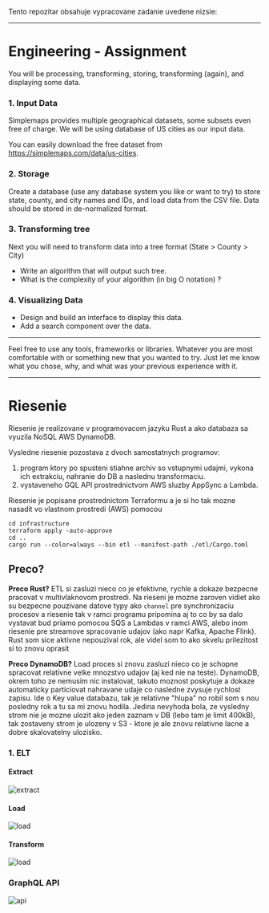 Tento repozitar obsahuje vypracovane zadanie uvedene nizsie:

----------------------------------------------------------------------------------------------------

# Engineering - Assignment

You will be processing, transforming, storing, transforming (again), and displaying some data.

### 1. Input Data

Simplemaps provides multiple geographical datasets, some subsets even free of charge. We will be using database of US cities as our input data.

You can easily download the free dataset from https://simplemaps.com/data/us-cities.


### 2. Storage

Create a database (use any database system you like or want to try) to store state, county, and city names and IDs, and load data from the CSV file.
Data should be stored in de-normalized format.

### 3. Transforming tree

Next you will need to transform data into a tree format (State > County > City)

* Write an algorithm that will output such tree.
* What is the complexity of your algorithm (in big O notation) ?


### 4. Visualizing Data

* Design and build an interface to display this data.
* Add a search component over the data.

<hr/>

Feel free to use any tools, frameworks or libraries. Whatever you are most comfortable with or something new that you wanted to try. Just let me know what you chose, why, and what was your previous experience with it.

--------------------------------------------------------------------------------------------
# Riesenie

Riesenie je realizovane v programovacom jazyku Rust a ako databaza sa vyuzila NoSQL AWS DynamoDB.

Vysledne riesenie pozostava z dvoch samostatnych programov:
1. program ktory po spusteni stiahne archiv so vstupnymi udajmi, vykona ich extrakciu, nahranie do DB a naslednu transformaciu.
2. vystaveneho GQL API prostrednictvom AWS sluzby AppSync a Lambda.

Riesenie je popisane prostrednictom Terraformu a je si ho tak mozne nasadit vo vlastnom prostredi (AWS) pomocou
```shell
cd infrastructure
terraform apply -auto-approve
cd ..
cargo run --color=always --bin etl --manifest-path ./etl/Cargo.toml
```

## Preco?

**Preco Rust?** ETL si zasluzi nieco co je efektivne, rychle a dokaze bezpecne pracovat v multivlaknovom prostredi. Na rieseni je mozne zaroven vidiet ako su bezpecne pouzivane datove typy ako `channel` pre synchronizaciu procesov a riesenie tak v ramci programu pripomina aj to co by sa dalo vystavat bud priamo pomocou SQS a Lambdas v ramci AWS, alebo inom riesenie pre streamove spracovanie udajov (ako napr Kafka, Apache Flink).
Rust som sice aktivne nepouzival rok, ale videl som to ako skvelu prilezitost si to znovu oprasit

**Preco DynamoDB?** Load proces si znovu zasluzi nieco co je schopne spracovat relativne velke mnozstvo udajov (aj ked nie na teste). DynamoDB, okrem toho ze nemusim nic instalovat, takuto moznost poskytuje a dokaze automaticky particiovat nahravane udaje co nasledne zvysuje rychlost zapisu. Ide o Key value databazu, tak je relativne "hlupa" no robil som s nou posledny rok a tu sa mi znovu hodila. Jedina nevyhoda bola, ze vysledny strom nie je mozne ulozit ako jeden zaznam v DB (lebo tam je limit 400kB), tak zostaveny strom je ulozeny v S3 - ktore je ale znovu relativne lacne a dobre skalovatelny ulozisko.



### 1. ELT

#### Extract
![extract](images/IMG_20220711_103544.jpg)

#### Load
![load](images/IMG_20220711_110951.jpg)

#### Transform
![load](images/IMG_20220711_112114.jpg)

### GraphQL API

![api](images/IMG_20220711_120628.jpg)